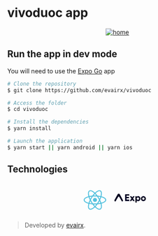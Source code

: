 # vivoduoc app
<div align="center">
<a href="https://ibb.co/MV90LYd"><img src="https://i.ibb.co/PhtH87k/home.png" alt="home" border="0"></a>
</div>

## Run the app in dev mode
You will need to use the [Expo Go](https://expo.dev/client) app

```bash
# Clone the repository
$ git clone https://github.com/evairx/vivoduoc

# Access the folder
$ cd vivoduoc

# Install the dependencies
$ yarn install

# Launch the application
$ yarn start || yarn android || yarn ios
```

## Technologies

<div align="center">
<svg width="55px" height="64px" viewBox="0 0 32 32" fill="none" xmlns="http://www.w3.org/2000/svg"><g id="SVGRepo_bgCarrier" stroke-width="0"></g><g id="SVGRepo_tracerCarrier" stroke-linecap="round" stroke-linejoin="round"></g><g id="SVGRepo_iconCarrier"> <path d="M18.6789 15.9759C18.6789 14.5415 17.4796 13.3785 16 13.3785C14.5206 13.3785 13.3211 14.5415 13.3211 15.9759C13.3211 17.4105 14.5206 18.5734 16 18.5734C17.4796 18.5734 18.6789 17.4105 18.6789 15.9759Z" fill="#53C1DE"></path> <path fill-rule="evenodd" clip-rule="evenodd" d="M24.7004 11.1537C25.2661 8.92478 25.9772 4.79148 23.4704 3.39016C20.9753 1.99495 17.7284 4.66843 16.0139 6.27318C14.3044 4.68442 10.9663 2.02237 8.46163 3.42814C5.96751 4.82803 6.73664 8.8928 7.3149 11.1357C4.98831 11.7764 1 13.1564 1 15.9759C1 18.7874 4.98416 20.2888 7.29698 20.9289C6.71658 23.1842 5.98596 27.1909 8.48327 28.5877C10.9973 29.9932 14.325 27.3945 16.0554 25.7722C17.7809 27.3864 20.9966 30.0021 23.4922 28.6014C25.9956 27.1963 25.3436 23.1184 24.7653 20.8625C27.0073 20.221 31 18.7523 31 15.9759C31 13.1835 26.9903 11.7923 24.7004 11.1537ZM24.4162 19.667C24.0365 18.5016 23.524 17.2623 22.8971 15.9821C23.4955 14.7321 23.9881 13.5088 24.3572 12.3509C26.0359 12.8228 29.7185 13.9013 29.7185 15.9759C29.7185 18.07 26.1846 19.1587 24.4162 19.667ZM22.85 27.526C20.988 28.571 18.2221 26.0696 16.9478 24.8809C17.7932 23.9844 18.638 22.9422 19.4625 21.7849C20.9129 21.6602 22.283 21.4562 23.5256 21.1777C23.9326 22.7734 24.7202 26.4763 22.85 27.526ZM9.12362 27.5111C7.26143 26.47 8.11258 22.8946 8.53957 21.2333C9.76834 21.4969 11.1286 21.6865 12.5824 21.8008C13.4123 22.9332 14.2816 23.9741 15.1576 24.8857C14.0753 25.9008 10.9945 28.557 9.12362 27.5111ZM2.28149 15.9759C2.28149 13.874 5.94207 12.8033 7.65904 12.3326C8.03451 13.5165 8.52695 14.7544 9.12123 16.0062C8.51925 17.2766 8.01977 18.5341 7.64085 19.732C6.00369 19.2776 2.28149 18.0791 2.28149 15.9759ZM9.1037 4.50354C10.9735 3.45416 13.8747 6.00983 15.1159 7.16013C14.2444 8.06754 13.3831 9.1006 12.5603 10.2265C11.1494 10.3533 9.79875 10.5569 8.55709 10.8297C8.09125 9.02071 7.23592 5.55179 9.1037 4.50354ZM20.3793 11.5771C21.3365 11.6942 22.2536 11.85 23.1147 12.0406C22.8562 12.844 22.534 13.6841 22.1545 14.5453C21.6044 13.5333 21.0139 12.5416 20.3793 11.5771ZM16.0143 8.0481C16.6054 8.66897 17.1974 9.3623 17.7798 10.1145C16.5985 10.0603 15.4153 10.0601 14.234 10.1137C14.8169 9.36848 15.414 8.67618 16.0143 8.0481ZM9.8565 14.5444C9.48329 13.6862 9.16398 12.8424 8.90322 12.0275C9.75918 11.8418 10.672 11.69 11.623 11.5748C10.9866 12.5372 10.3971 13.5285 9.8565 14.5444ZM11.6503 20.4657C10.6679 20.3594 9.74126 20.2153 8.88556 20.0347C9.15044 19.2055 9.47678 18.3435 9.85796 17.4668C10.406 18.4933 11.0045 19.4942 11.6503 20.4657ZM16.0498 23.9915C15.4424 23.356 14.8365 22.6531 14.2448 21.8971C15.4328 21.9423 16.6231 21.9424 17.811 21.891C17.2268 22.6608 16.6369 23.3647 16.0498 23.9915ZM22.1667 17.4222C22.5677 18.3084 22.9057 19.1657 23.1742 19.9809C22.3043 20.1734 21.3652 20.3284 20.3757 20.4435C21.015 19.4607 21.6149 18.4536 22.1667 17.4222ZM18.7473 20.5941C16.9301 20.72 15.1016 20.7186 13.2838 20.6044C12.2509 19.1415 11.3314 17.603 10.5377 16.0058C11.3276 14.4119 12.2404 12.8764 13.2684 11.4158C15.0875 11.2825 16.9178 11.2821 18.7369 11.4166C19.7561 12.8771 20.6675 14.4086 21.4757 15.9881C20.6771 17.5812 19.7595 19.1198 18.7473 20.5941ZM22.8303 4.4666C24.7006 5.51254 23.8681 9.22726 23.4595 10.8426C22.2149 10.5641 20.8633 10.3569 19.4483 10.2281C18.6239 9.09004 17.7698 8.05518 16.9124 7.15949C18.1695 5.98441 20.9781 3.43089 22.8303 4.4666Z" fill="#53C1DE"></path> </g></svg>
<svg width="100px" height="72px" viewBox="0 -183.5 512 512" version="1.1" xmlns="http://www.w3.org/2000/svg" xmlns:xlink="http://www.w3.org/1999/xlink" preserveAspectRatio="xMidYMid" fill="#000000"><g id="SVGRepo_bgCarrier" stroke-width="0"></g><g id="SVGRepo_tracerCarrier" stroke-linecap="round" stroke-linejoin="round"></g><g id="SVGRepo_iconCarrier"> <g fill="#000020"> <path d="M66.6783973,46.5413294 C67.8291061,44.8451711 69.0888057,44.6294864 70.1107072,44.6294864 C71.1326087,44.6294864 72.8350272,44.8451711 73.9861863,46.5413294 C83.0567441,59.0000603 98.0290194,83.8184395 109.073572,102.125744 C116.275973,114.064741 121.807933,123.234382 122.942878,124.401304 C127.203428,128.782104 133.046597,126.05193 136.441976,121.082939 C139.784661,116.190963 140.712434,112.755951 140.712434,109.091247 C140.712434,106.595268 92.2849333,16.5289974 87.4078196,9.03209576 C82.7176116,1.82134459 81.1899387,0 73.16245,0 L67.1553447,0 C59.1517259,0 57.9951622,1.82134459 53.3045039,9.03209576 C48.4278405,16.5289974 0,106.595268 0,109.091247 C0,112.755951 0.927977482,116.190963 4.27073475,121.082939 C7.66608684,126.05193 13.5092105,128.782104 17.7696253,124.401304 C18.9047061,123.234382 24.4366655,114.064741 31.6391568,102.125744 C42.6835292,83.8184395 57.6078395,59.0000603 66.6783973,46.5413294 Z"> </path> <path d="M387.841898,39.3946846 C407.787668,39.3946846 423.649434,57.4016785 423.649434,79.673636 C423.649434,101.945594 407.787668,120.110579 387.841898,120.110579 C377.1626,120.110579 368.838765,115.687894 363.499115,107.632032 L363.499115,107.632032 L363.499115,144.120084 L341.355065,144.120084 L341.355065,40.9742858 L363.499115,40.9742858 L363.499115,51.8733221 C368.838765,43.8175048 377.1626,39.3946846 387.841898,39.3946846 Z M471.952632,39.3946846 C494.565974,39.3946846 512,56.769802 512,79.8317177 C512,102.893183 494.565974,120.110579 471.952632,120.110579 C449.179406,120.110579 431.903462,102.893183 431.903462,79.8317177 C431.903462,56.769802 449.179406,39.3946846 471.952632,39.3946846 Z M241.752323,7.96128353 L241.752323,30.3911426 L197.620952,30.3911426 L197.620952,50.2938561 L236.883767,50.2938561 L236.883767,72.7234449 L197.620952,72.7234449 L197.620952,96.1010737 L241.752323,96.1010737 L241.752323,118.531113 L174.377535,118.531113 L174.377535,7.96128353 L241.752323,7.96128353 Z M277.784596,40.9742858 L290.505896,59.2973079 L303.383926,40.9742858 L329.768711,40.9742858 L303.698288,78.409883 L331.653081,118.531113 L304.954385,118.531113 L290.348715,97.5229084 L275.743045,118.531113 L249.358711,118.531113 L277.156323,78.5679647 L251.0859,40.9742858 L277.784596,40.9742858 Z M382.816611,60.5610609 C371.979682,60.5610609 363.499115,68.9326363 363.499115,79.673636 C363.499115,90.5727174 371.979682,98.7866614 382.816611,98.7866614 C393.49591,98.7866614 402.133657,90.4146357 402.133657,79.673636 C402.133657,69.0907181 393.49591,60.5610609 382.816611,60.5610609 Z M471.952632,60.7186923 C461.427362,60.7186923 453.577321,68.7745546 453.577321,79.8317177 C453.577321,90.5727174 461.427362,98.7866614 471.952632,98.7866614 C482.315766,98.7866614 490.327942,90.5727174 490.327942,79.8317177 C490.327942,68.7745546 482.315766,60.7186923 471.952632,60.7186923 Z"> </path> </g> </g></svg>
</div>

> Developed by [evairx](https://github.com/evairx).